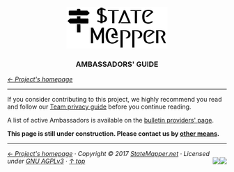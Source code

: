 <div align="center" id="top">
	<a href="https://github.com/StateMapper/StateMapper#top" title="Go to the project's homepage"><img src="../logo/logo-manuals.png" /></a><br>
	<h3 align="center">AMBASSADORS' GUIDE</h3>
</div>

*[&larr; Project's homepage](https://github.com/StateMapper/StateMapper#top)*

-----


If you consider contributing to this project, we highly recommend you read and follow our [Team privacy guide](PRIVACY.md#top) before you continue reading.


A list of active Ambassadors is available on the [bulletin providers' page](https://statemapper.net/api).

**This page is still under construction. Please contact us by [other means](https://github.com/StateMapper/StateMapper#top).**


-----

*[&larr; Project's homepage](https://github.com/StateMapper/StateMapper#top) · Copyright &copy; 2017 [StateMapper.net](https://statemapper.net) · Licensed under [GNU AGPLv3](../../LICENSE) · [&uarr; top](#top)* <img src="[![Bitbucket issues](https://img.shields.io/bitbucket/issues/atlassian/python-bitbucket.svg?style=social" align="right" /> <img src="http://hits.dwyl.com/StateMapper/StateMapper.svg?style=flat-square" align="right" />

